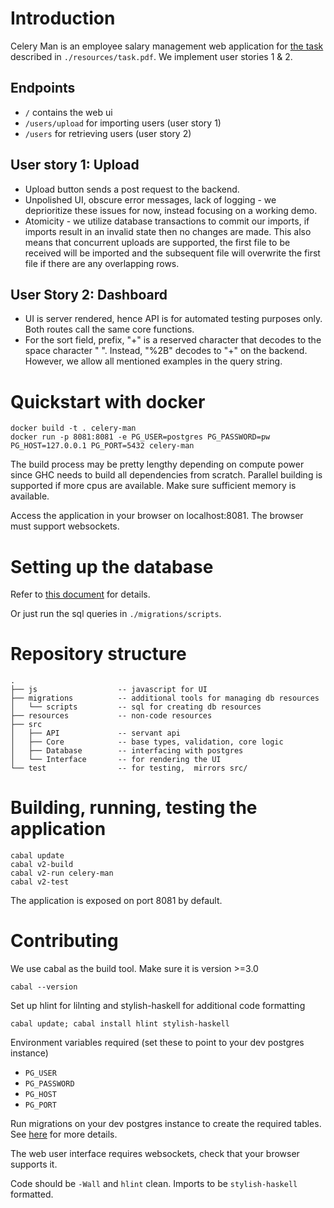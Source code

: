 # Introduction
Celery Man is an employee salary management web application for [the task](./resources/task.pdf) described in `./resources/task.pdf`. We implement user stories 1 & 2.

## Endpoints
- `/` contains the web ui
- `/users/upload` for importing users (user story 1)
- `/users` for retrieving users (user story 2)

## User story 1: Upload
- Upload button sends a post request to the backend.
- Unpolished UI, obscure error messages, lack of logging - we deprioritize these issues for now, instead focusing on a working demo.
- Atomicity - we utilize database transactions to commit our imports, if imports result in an invalid state then no changes are made. This also means that concurrent uploads are supported, the first file to be received will be imported and the subsequent file will overwrite the first file if there are any overlapping rows.

## User Story 2: Dashboard
- UI is server rendered, hence API is for automated testing purposes only. Both routes call the same core functions.
- For the sort field, prefix, "+" is a reserved character that decodes to the space character " ". Instead, "%2B" decodes to "+" on the backend. However, we allow all mentioned examples in the query string.

# Quickstart with docker
```
docker build -t . celery-man
docker run -p 8081:8081 -e PG_USER=postgres PG_PASSWORD=pw PG_HOST=127.0.0.1 PG_PORT=5432 celery-man
```
The build process may be pretty lengthy depending on compute power since GHC needs to build all dependencies from scratch. Parallel building is supported if more cpus are available. Make sure sufficient memory is available.

Access the application in your browser on localhost:8081. The browser must support websockets.

# Setting up the database
Refer to [this document](./migrations/README.md) for details.

Or just run the sql queries in `./migrations/scripts`.

# Repository structure
```
.
├── js                  -- javascript for UI
├── migrations          -- additional tools for managing db resources
│   └── scripts         -- sql for creating db resources
├── resources           -- non-code resources
├── src
│   ├── API             -- servant api
│   ├── Core            -- base types, validation, core logic
│   ├── Database        -- interfacing with postgres
│   └── Interface       -- for rendering the UI
└── test                -- for testing,  mirrors src/
```

# Building, running, testing the application
```
cabal update
cabal v2-build
cabal v2-run celery-man
cabal v2-test
```
The application is exposed on port 8081 by default.

# Contributing
We use cabal as the build tool. Make sure it is version >=3.0
```
cabal --version
```

Set up hlint for lilnting and stylish-haskell for additional code formatting
```
cabal update; cabal install hlint stylish-haskell
```

Environment variables required (set these to point to your dev postgres instance)
- `PG_USER`
- `PG_PASSWORD`
- `PG_HOST`
- `PG_PORT`

Run migrations on your dev postgres instance to create the required tables. See [here](./migrations/README.md) for more details.

The web user interface requires websockets, check that your browser supports it.

Code should be `-Wall` and `hlint` clean. Imports to be `stylish-haskell` formatted.